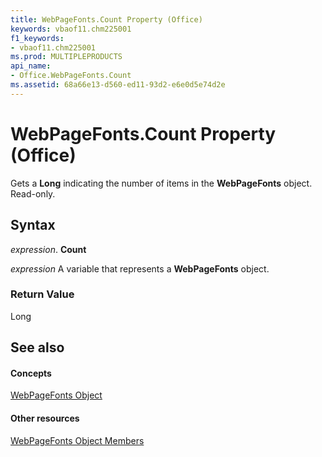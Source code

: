 ```yaml
---
title: WebPageFonts.Count Property (Office)
keywords: vbaof11.chm225001
f1_keywords:
- vbaof11.chm225001
ms.prod: MULTIPLEPRODUCTS
api_name:
- Office.WebPageFonts.Count
ms.assetid: 68a66e13-d560-ed11-93d2-e6e0d5e74d2e
---
```



# WebPageFonts.Count Property (Office)

Gets a  **Long** indicating the number of items in the **WebPageFonts** object. Read-only.


## Syntax

 _expression_. **Count**

 _expression_ A variable that represents a **WebPageFonts** object.


### Return Value

Long


## See also


#### Concepts


[WebPageFonts Object](webpagefonts-object-office.md)
#### Other resources


[WebPageFonts Object Members](webpagefonts-members-office.md)

